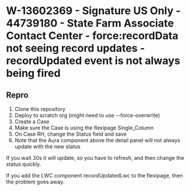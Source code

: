 # W-13602369 - Signature US Only - 44739180 - State Farm Associate Contact Center - force:recordData not seeing record updates - recordUpdated event is not always being fired

## Repro
1. Clone this repository
2. Deploy to scratch org (might need to use --force-overwrite)
3. Create a Case
4. Make sure the Case is using the flexipage Single_Column
5. On Case RH, change the Status field and save
6. Note that the Aura component above the detail panel will not always update with the new status

If you wait 30s it will update, so you have to refresh, and then change the status quickly.

If you add the LWC component recordUpdatedLwc to the flexipage, then the problem goes away.
